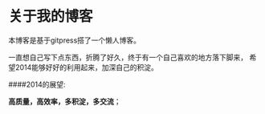 关于我的博客
====
本博客是基于gitpress搭了一个懒人博客。


一直想自己写下点东西，折腾了好久，终于有一个自己喜欢的地方落下脚来，
希望2014能够好好的利用起来，加深自己的积淀。


####2014的展望:

**高质量，高效率，多积淀，多交流**；


